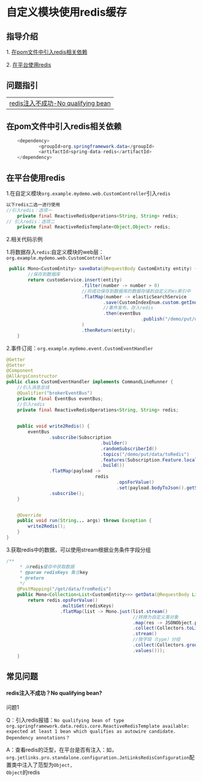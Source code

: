 # 自定义模块使用redis缓存

## 指导介绍
  <p>1. <a href="/dev-guide/custom-use-redis.html#在pom文件中引入redis相关依赖">在pom文件中引入redis相关依赖</a></p>
  <p>2. <a href="/dev-guide/custom-use-redis.html#在平台使用redis" >在平台使用redis</a></p>

## 问题指引
<table>
   <tr>
     <td>
     <a href="/dev-guide/custom-use-redis.html#redis注入不成功-no-qualifying-bean" >redis注入不成功-No qualifying bean</a>
   </td>
   </tr>
</table>


## 在pom文件中引入redis相关依赖


```java
    <dependency>
            <groupId>org.springframework.data</groupId>
            <artifactId>spring-data-redis</artifactId>
    </dependency>
```

##  在平台使用redis
 1.在自定义模块`org.example.mydemo.web.CustomController`引入`redis`

```java
以下redis二选一进行使用
//引入redis：选项一
    private final ReactiveRedisOperations<String, String> redis;
// 引入redis：选项二
    private final ReactiveRedisTemplate<Object,Object> redis;
```

 2.相关代码示例

 1.将数据存入`redis`:自定义模块的web层：`org.example.mydemo.web.CustomController`

```java
 public Mono<CustomEntity> saveData(@RequestBody CustomEntity entity) {
        //保存到数据库
        return customService.insert(entity)
                            .filter(number -> number > 0)
                            //将成功保存到数据库的数据存储到自定义的es索引中
                            .flatMap(number -> elasticSearchService
                                    .save(CustomIndexEnum.custom.getIndex(), entity)
                                    //事件发布，存入redis
                                    .then(eventBus
                                                  .publish("/demo/put/data/toRedis", entity))
                            )
                            .thenReturn(entity);
    }
```

 2.事件订阅：`org.example.mydemo.event.CustomEventHandler`

```java
@Getter
@Setter
@Component
@AllArgsConstructor
public class CustomEventHandler implements CommandLineRunner {
    //引入消息总线
    @Qualifier("brokerEventBus")
    private final EventBus eventBus;
    //引入redis
    private final ReactiveRedisOperations<String, String> redis;
    

    public void write2Redis() {
        eventBus
                .subscribe(Subscription
                                   .builder()
                                   .randomSubscriberId()
                                   .topics("/demo/put/data/toRedis")
                                   .features(Subscription.Feature.local, Subscription.Feature.broker)
                                   .build())
                .flatMap(payload ->
                                 redis
                                         .opsForValue()
                                         .set(payload.bodyToJson().getString("id"), payload.bodyToJson().toString()))
                .subscribe();
    }


    @Override
    public void run(String... args) throws Exception {
        write2Redis();
    }
}
```

 3.获取redis中的数据，可以使用stream根据业务条件字段分组

```java
/**
     * 从redis缓存中获取数据
     * @param redisKeys 集合key
     * @return
     */
    @PostMapping("/get/data/fromRedis")
    public Mono<Collection<List<CustomEntity>>> getData(@RequestBody List<String> redisKeys) {
        return redis.opsForValue()
                    .multiGet(redisKeys)
                    .flatMap(list -> Mono.just(list.stream()
                                               //转换为自定义类对象
                                               .map(res -> JSONObject.parseObject(res, CustomEntity.class))
                                               .collect(Collectors.toList())
                                               .stream()
                                               //按字段（type）分组
                                               .collect(Collectors.groupingBy(customentity -> ((CustomEntity) customentity).getType()))
                                               .values()));
    }
```

## 常见问题

#### redis注入不成功？No qualifying bean?
<div class='explanation warning'>
  <p class='explanation-title-warp'>
    <span class='iconfont icon-bangzhu explanation-icon'></span>
    <span class='explanation-title font-weight'>问题1</span>
  </p>
<p>Q：引入redis报错：<code>No qualifying bean of type org.springframework.data.redis.core.ReactiveRedisTemplate available: 
expected at least 1 bean which qualifies as autowire candidate. Dependency annotations？</code></p>
<p>A：查看redis的泛型，在平台是否有注入：如，<code>org.jetlinks.pro.standalone.configuration.JetLinksRedisConfiguration</code>配置类中注入了范型为<code>Object,
Object</code>的redis</p>
</div>



